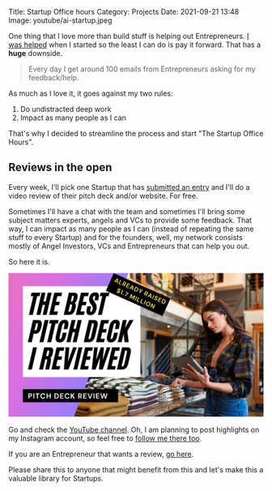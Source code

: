 Title: Startup Office hours
Category: Projects 
Date: 2021-09-21 13:48
Image: youtube/ai-startup.jpeg

One thing that I love more than build stuff is helping out Entrepreneurs. [I was helped](/pages/my-story) when I started so the least I can do is pay it forward. That has a **huge** downside.

> Every day I get around 100 emails from Entrepreneurs asking for my feedback/help.

As much as I love it, it goes against my two rules:

1. Do undistracted deep work
2. Impact as many people as I can

That's why I decided to streamline the process and start "The Startup Office Hours".

## Reviews in the open

Every week, I'll pick one Startup that has [submitted an entry](https://forms.gle/ARhTF4DydhqGizuK6) and I'll do a video review of their pitch deck and/or website. For free.

Sometimes I'll have a chat with the team and sometimes I'll bring some subject matters experts, angels and VCs to provide some feedback.
That way, I can impact as many people as I can (instead of repeating the same stuff to every Startup) and for the founders, well, 
my network consists mostly of Angel Investors, VCs and Entrepreneurs that can help you out.

So here it is. 

[![](/images/youtube/ai-startup.jpeg)](https://www.youtube.com/channel/UCdAC0o1hmy9JkYcph0GVrog)

Go and check the [YouTube channel](https://www.youtube.com/channel/UCdAC0o1hmy9JkYcph0GVrog). Oh, I am planning to post highlights on my Instagram account, so feel free to [follow me there too](https://www.instagram.com/jonvictory/).

If you are an Entrepreneur that wants a review, [go here](https://forms.gle/ARhTF4DydhqGizuK6).

Please share this to anyone that might benefit from this and let's make this a valuable library for Startups.
